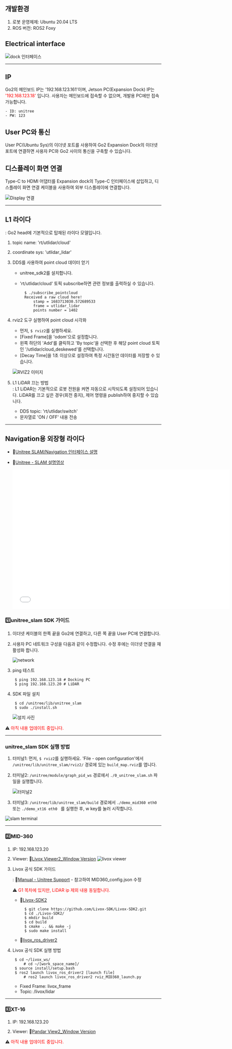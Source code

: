 ## 개발환경
1. 로봇 운영체제: Ubuntu 20.04 LTS
2. ROS 버전: ROS2 Foxy

## Electrical interface

![dock 인터페이스](/YMO-support/images/go2_develop/go2_electrical_interface.png)

---

## IP
Go2의 메인보드 IP는 '192.168.123.161'이며, Jetson PC(Expansion Dock) IP는 <span style="color: red">'192.168.123.18'</span> 입니다. 사용자는 메인보드에 접속할 수 없으며, 개발용 PC에만 접속 가능합니다.  

    - ID: unitree  
    - PW: 123

## User PC와 통신
User PC(Ubuntu Sys)의 이더넷 포트를 사용하여 Go2 Expansion Dock의 이더넷 포트에 연결하면 사용자 PC와 Go2 사이의 통신을 구축할 수 있습니다.

## 디스플레이 화면 연결
Type-C to HDMI 어댑터를 Expansion dock의 Type-C 인터페이스에 삽입하고, 디스플레이 화면 연결 케이블을 사용하여 외부 디스플레이에 연결합니다. 

![Display 연결](/YMO-support/images/go2_develop/go2_display.png)

---

## L1 라이다
: Go2 head에 기본적으로 탑재된 라이다 모델입니다.  

1. topic name: 'rt/utlidar/cloud'
2. coordinate sys: 'utlidar_lidar'
3. DDS를 사용하여 point cloud 데이터 얻기
    - unitree_sdk2를 설치합니다.
    - 'rt/utlidar/cloud' 토픽 subscribe하면 관련 정보를 출력하실 수 있습니다. 

            $ ./subscribe_pointcloud 
            Received a raw cloud here!
                stamp = 1683713030.572689533  
                frame = utlidar_lidar  
                points number = 1402


4. rviz2 도구 실행하여 point cloud 시각화
    - 먼저, ```$ rviz2```를 실행하세요.
    - [Fixed Frame]을 'odom'으로 설정합니다.
    - 왼쪽 하단의 'Add'를 클릭하고 'By topic'을 선택한 후 해당 point cloud 토픽인 '/utlidar/cloud_deskewed'를 선택합니다. 
    - [Decay Time]을 1초 이상으로 설정하여 특정 시간동안 데이터를 저장할 수 있습니다. 
    
    ![RVIZ2 이미지](/YMO-support/images/go2_develop/go2_rviz2.png)

5. L1 LiDAR 끄는 방법  
: L1 LiDAR는 기본적으로 로봇 전원을 켜면 자동으로 시작되도록 설정되어 있습니다. LiDAR를 끄고 싶은 경우(회전 중지), 제어 명령을 publish하여 중지할 수 있습니다. 
    - DDS topic: 'rt/utlidar/switch'
    - 문자열로 'ON / OFF' 내용 전송

---

## Navigation용 외장형 라이다
- 🔗[Unitree SLAM/Navigation 인터페이스 설명](https://support.unitree.com/home/en/developer/SLAM%20and%20Navigation_service)
- 🔗[Unitree - SLAM 설명영상](https://www.bilibili.com/video/BV1kyymYWENd/?buvid=XUE9766E8663F0CF09546CE5B13781F280523)

    <iframe src="//player.bilibili.com/player.html?bvid=BV1kyymYWENd&page=1" 
            scrolling="no" 
            border="0" 
            frameborder="no" 
            framespacing="0" 
            allowfullscreen="true" 
            width="700" 
            height="450"> 
    </iframe>

### 1️⃣unitree_slam SDK 가이드
1. 이더넷 케이블의 한쪽 끝을 Go2에 연결하고, 다른 쪽 끝을 User PC에 연결합니다.
1. 사용자 PC 네트워크 구성을 다음과 같이 수정합니다. 수정 후에는 이더넷 연결을 재활성화 합니다.

    ![network](https://doc-cdn.unitree.com/static/2023/9/6/0f51cb9b12f94f0cb75070d05118c00a_980x816.jpg)

2. ping 테스트

        $ ping 192.168.123.18 # Docking PC
        $ ping 192.168.123.20 # LiDAR

3. SDK 파일 설치
    
        $ cd /unitree/lib/unitree_slam
        $ sudo ./install.sh
    ![설치 사진](https://doc-cdn.unitree.com/static/2024/9/20/b90f1ca4f7214f1c8c3c061abf0ff564_561x136.png)

⚠️ <span style="color: red;">아직 내용 업데이트 중입니다.</span>

---

### unitree_slam SDK 실행 방법
1. 터미널1: 먼저, ```$ rviz2```를 실행하세요. 'File - open configuration'에서 ```/unitree/lib/unitree_slam/rviz2/``` 경로에 있는 ```build_map.rviz```를 엽니다.
2. 터미널2: ```/unitree/module/graph_pid_ws``` 경로에서 ```./0_unitree_slam.sh``` 파일을 실행합니다.

    ![터미널2](https://doc-cdn.unitree.com/static/2024/9/20/f5db161f799a4860ab1866b5d9ae57fe_1238x409.png)

3. 터미널3: ```/unitree/lib/unitree_slam/build``` 경로에서 ```./demo_mid360 eth0 ``` 또는 ```./demo_xt16 eth0 ``` 를 실행한 후, w key를 눌러 시작합니다.

![slam terminal](/YMO-support/images/go2_develop/slam_terminal.png) 

---

### 2️⃣MID-360
1. IP: 192.168.123.20

2. Viewer: 🔗[Livox Viewer2_Window Version](https://www.livoxtech.com/mobile/downloads) 
    ![livox viewer](https://doc-cdn.unitree.com/static/2024/7/26/cf6820038cb44907898098d241354765_1843x1054.png)
    
3. Livox 공식 SDK 가이드

    : 🔗[Manual - Unitree Support](https://support.unitree.com/home/en/G1_developer/lidar_Instructions) - 참고하여 MID360_config.json 수정  
    
    ⚠️ <span style="color: red;">G1 목차에 있지만, LiDAR ip 제외 내용 동일합니다.</span>

    - 🔗[Livox-SDK2](https://github.com/Livox-SDK/Livox-SDK2)
        
            $ git clone https://github.com/Livox-SDK/Livox-SDK2.git
            $ cd ./Livox-SDK2/
            $ mkdir build
            $ cd build
            $ cmake .. && make -j
            $ sudo make install
    
    - 🔗[livox_ros_driver2](https://github.com/Livox-SDK/livox_ros_driver2)

4. Livox 공식 SDK 실행 방법  

        $ cd ~/livox_ws/
            # cd ~/[work_space_name]/
        $ source install/setup.bash
        $ ros2 launch livox_ros_driver2 [launch file]
            # ros2 launch livox_ros_driver2 rviz_MID360_launch.py

    - Fixed Frame: livox_frame
    - Topic: /livox/lidar

---

### 3️⃣XT-16
1. IP: 192.168.123.20

2. Viewer: 🔗[Pandar View2_Window Version](https://www.hesaitech.com/downloads/)

⚠️ <span style="color: red;">아직 내용 업데이트 중입니다.</span>
